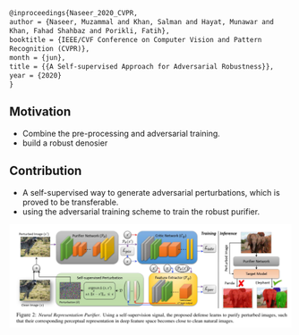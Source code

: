 ```
@inproceedings{Naseer_2020_CVPR,
author = {Naseer, Muzammal and Khan, Salman and Hayat, Munawar and Khan, Fahad Shahbaz and Porikli, Fatih},
booktitle = {IEEE/CVF Conference on Computer Vision and Pattern Recognition (CVPR)},
month = {jun},
title = {{A Self-supervised Approach for Adversarial Robustness}},
year = {2020}
}
```
## Motivation
- Combine the pre-processing and adversarial training.
- build a robust denosier

## Contribution
- A self-supervised way to generate adversarial perturbations, which is proved to be transferable. 
- using the adversarial training scheme to train the robust purifier.

![](../pics/fig2_Naseer_2020_CVPR.png)
